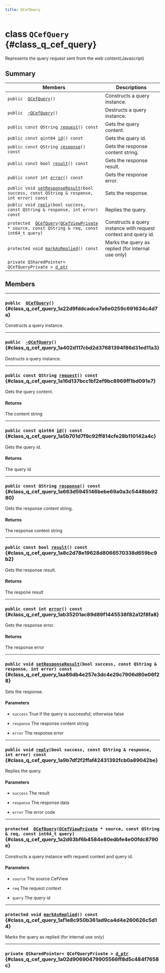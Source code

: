 ```yaml
---
title: QCefQuery
---
```


# class `QCefQuery` {#class_q_cef_query}

Represents the query request sent from the web content(Javascript)

## Summary

 Members                        | Descriptions                                
--------------------------------|---------------------------------------------
`public  `[`QCefQuery`](#class_q_cef_query_1a22d9fddcadce7a6e0259c691634c4d7a)`()`                  | Constructs a query instance.
`public  `[`~QCefQuery`](#class_q_cef_query_1a402d117cbd2d37681394f86d31ed11a3)`()`                  | Destructs a query instance.
`public const QString `[`request`](#class_q_cef_query_1a16d137bcc1bf2ef9bc8969ff1bd091e7)`() const`                  | Gets the query content.
`public const qint64 `[`id`](#class_q_cef_query_1a5b701d7f9c92ff814cfe28b110142a4c)`() const`                  | Gets the query id.
`public const QString `[`response`](#class_q_cef_query_1a663d5945146bebe69a0a3c5448bb9280)`() const`                  | Gets the response content string.
`public const bool `[`result`](#class_q_cef_query_1a8c2d78e19628d8066570338d659bc9b2)`() const`                  | Gets the response result.
`public const int `[`error`](#class_q_cef_query_1ab35201ac89d89f1445538f82a12f8fa8)`() const`                  | Gets the response error.
`public void `[`setResponseResult`](#class_q_cef_query_1aa86db4e257e3dc4e29c7906d80e06f28)`(bool success, const QString & response, int error) const`                  | Sets the response.
`public void `[`reply`](#class_q_cef_query_1a9b7df2f2ffaf42431392fcb0a89042be)`(bool success, const QString & response, int error) const`                  | Replies the query.
`protected  `[`QCefQuery`](#class_q_cef_query_1a2d63bf6b4584e80edbfe4e00fdc8790e)`(`[`QCefViewPrivate`](#class_q_cef_query_1a96f89510561545834ce356603ebee9be)` * source, const QString & req, const int64_t query)`                  | Constructs a query instance with request context and query id.
`protected void `[`markAsReplied`](#class_q_cef_query_1af1e8c950b361ad9ca4d4e260626c5d14)`() const`                  | Marks the query as replied (for internal use only)
`private QSharedPointer< QCefQueryPrivate > `[`d_ptr`](#class_q_cef_query_1a02d90690479905566ff8d5c484f7658c)                  | 

## Members

---
### `public  `[`QCefQuery`](#class_q_cef_query_1a22d9fddcadce7a6e0259c691634c4d7a)`()` {#class_q_cef_query_1a22d9fddcadce7a6e0259c691634c4d7a}

Constructs a query instance.

---
### `public  `[`~QCefQuery`](#class_q_cef_query_1a402d117cbd2d37681394f86d31ed11a3)`()` {#class_q_cef_query_1a402d117cbd2d37681394f86d31ed11a3}

Destructs a query instance.

---
### `public const QString `[`request`](#class_q_cef_query_1a16d137bcc1bf2ef9bc8969ff1bd091e7)`() const` {#class_q_cef_query_1a16d137bcc1bf2ef9bc8969ff1bd091e7}

Gets the query content.

#### Returns
The content string

---
### `public const qint64 `[`id`](#class_q_cef_query_1a5b701d7f9c92ff814cfe28b110142a4c)`() const` {#class_q_cef_query_1a5b701d7f9c92ff814cfe28b110142a4c}

Gets the query id.

#### Returns
The query id

---
### `public const QString `[`response`](#class_q_cef_query_1a663d5945146bebe69a0a3c5448bb9280)`() const` {#class_q_cef_query_1a663d5945146bebe69a0a3c5448bb9280}

Gets the response content string.

#### Returns
The response content string

---
### `public const bool `[`result`](#class_q_cef_query_1a8c2d78e19628d8066570338d659bc9b2)`() const` {#class_q_cef_query_1a8c2d78e19628d8066570338d659bc9b2}

Gets the response result.

#### Returns
The respone result

---
### `public const int `[`error`](#class_q_cef_query_1ab35201ac89d89f1445538f82a12f8fa8)`() const` {#class_q_cef_query_1ab35201ac89d89f1445538f82a12f8fa8}

Gets the response error.

#### Returns
The response error

---
### `public void `[`setResponseResult`](#class_q_cef_query_1aa86db4e257e3dc4e29c7906d80e06f28)`(bool success, const QString & response, int error) const` {#class_q_cef_query_1aa86db4e257e3dc4e29c7906d80e06f28}

Sets the response.

#### Parameters
* `success` True if the query is successful; otherwise false

* `response` The response content string

* `error` The response error

---
### `public void `[`reply`](#class_q_cef_query_1a9b7df2f2ffaf42431392fcb0a89042be)`(bool success, const QString & response, int error) const` {#class_q_cef_query_1a9b7df2f2ffaf42431392fcb0a89042be}

Replies the query.

#### Parameters
* `success` The result

* `response` The response data

* `error` The error code

---
### `protected  `[`QCefQuery`](#class_q_cef_query_1a2d63bf6b4584e80edbfe4e00fdc8790e)`(`[`QCefViewPrivate`](#class_q_cef_query_1a96f89510561545834ce356603ebee9be)` * source, const QString & req, const int64_t query)` {#class_q_cef_query_1a2d63bf6b4584e80edbfe4e00fdc8790e}

Constructs a query instance with request context and query id.

#### Parameters
* `source` The source CefView

* `req` The request context

* `query` The query id

---
### `protected void `[`markAsReplied`](#class_q_cef_query_1af1e8c950b361ad9ca4d4e260626c5d14)`() const` {#class_q_cef_query_1af1e8c950b361ad9ca4d4e260626c5d14}

Marks the query as replied (for internal use only)

---
### `private QSharedPointer< QCefQueryPrivate > `[`d_ptr`](#class_q_cef_query_1a02d90690479905566ff8d5c484f7658c) {#class_q_cef_query_1a02d90690479905566ff8d5c484f7658c}

